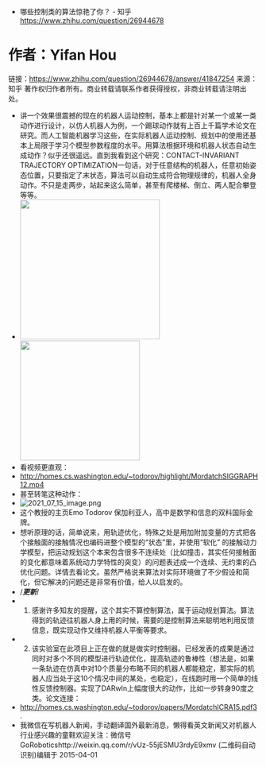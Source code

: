 - 哪些控制类的算法惊艳了你？ - 知乎
  https://www.zhihu.com/question/26944678
# 作者：Yifan Hou
链接：https://www.zhihu.com/question/26944678/answer/41847254
来源：知乎
著作权归作者所有。商业转载请联系作者获得授权，非商业转载请注明出处。
- 讲一个效果很震撼的现在的机器人运动控制，基本上都是针对某一个或某一类动作进行设计，以仿人机器人为例，一个踢球动作就有上百上千篇学术论文在研究。而人工智能机器学习这些，在实际机器人运动控制、规划中的使用还基本上局限于学习个模型参数程度的水平。用算法根据环境和机器人状态自动生成动作？似乎还很遥远。直到我看到这个研究：CONTACT-INVARIANT TRAJECTORY OPTIMIZATION一句话，对于任意结构的机器人，任意初始姿态位置，只要指定了末状态，算法可以自动生成符合物理规律的，机器人全身动作。不只是走两步，站起来这么简单，甚至有爬楼梯、倒立、两人配合攀登等等。
- <img src="https://pic1.zhimg.com/50/9706c3d32057eed06766bd640f29a5b4_720w.jpg?source=1940ef5c" data-rawwidth="281" data-rawheight="256" class="content_image" width="281"/><img src="https://pic1.zhimg.com/50/51c84c4c092fef0a3155bd6adf0c4907_720w.jpg?source=1940ef5c" data-rawwidth="241" data-rawheight="267" class="content_image" width="241"/>
- 看视频更直观：
- http://homes.cs.washington.edu/~todorov/highlight/MordatchSIGGRAPH12.mp4
- 甚至转笔这种动作：
- ![2021_07_15_image.png](https://pic2.zhimg.com/80/16da2a8a59a00d92678da92ea4ded567_1440w.jpg?source=1940ef5c)
- 这个教授的主页Emo Todorov 保加利亚人，高中是数学和信息的双料国际金牌。
- 想听原理的话，简单说来，用轨迹优化，特殊之处是用加附加变量的方式把各个接触面的接触情况也编码进整个模型的“状态”里，并使用“软化” 的接触动力学模型，把运动规划这个本来包含很多不连续处（比如撞击，其实任何接触面的变化都意味着系统动力学特性的突变）的问题表述成一个连续、无约束的凸优化问题。详情去看论文。虽然严格说来算法对实际环境做了不少假设和简化，但它解决的问题还是非常有价值，给人以启发的。
- /***************更新***************/
-
  1. 感谢许多知友的提醒，这个其实不算控制算法，属于运动规划算法。算法得到的轨迹往机器人身上用的时候，需要的是控制算法来聪明地利用反馈信息，既实现动作又维持机器人平衡等要求。
-
  2. 该实验室在此项目上正在做的就是做实时控制器。已经发表的成果是通过同时对多个不同的模型进行轨迹优化，提高轨迹的鲁棒性（想法是，如果一条轨迹在仿真中对10个质量分布略不同的机器人都能稳定，那实际的机器人应当处于这10个情况中间的某处，也稳定），在线跑时用一个简单的线性反馈控制器。实现了DARwIn上幅度很大的动作，比如一步转身90度之类。论文连接：
- http://homes.cs.washington.edu/~todorov/papers/MordatchICRA15.pdf3.
- 我微信在写机器人新闻，手动翻译国外最新消息，懒得看英文新闻又对机器人行业感兴趣的童鞋欢迎关注：微信号GoRoboticshttp://weixin.qq.com/r/vUz-55jESMU3rdyE9xmv (二维码自动识别)编辑于 2015-04-01